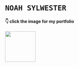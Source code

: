 # `NOAH SYLWESTER`
#### 👇 click the image for my portfolio
<!-- [![splash](https://sylwester.herokuapp.com/static/media/splash.d3add68f.jpg)](https://sylwester.herokuapp.com/) -->
<img 
    src="https://sylwester.herokuapp.com/static/media/splash.d3add68f.jpg"
    style="width: 100px; margin: auto; object-fit: cover;"
    />

<!--
**NoahSylwester/NoahSylwester** is a ✨ _special_ ✨ repository because its `README.md` (this file) appears on your GitHub profile.

Here are some ideas to get you started:

- 🔭 I’m currently working on ...
- 🌱 I’m currently learning ...
- 👯 I’m looking to collaborate on ...
- 🤔 I’m looking for help with ...
- 💬 Ask me about ...
- 📫 How to reach me: ...
- 😄 Pronouns: ...
- ⚡ Fun fact: ...
-->
